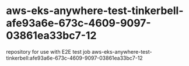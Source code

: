 # aws-eks-anywhere-test-tinkerbell-afe93a6e-673c-4609-9097-03861ea33bc7-12
repository for use with E2E test job aws-eks-anywhere-test-tinkerbell:afe93a6e-673c-4609-9097-03861ea33bc7-12
